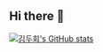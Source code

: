 ## Hi there 👋

[![김두회's GitHub stats](https://github-readme-stats.vercel.app/api?username=anuraghazra)](https://github.com/anuraghazra/github-readme-stats)
<!--
**dubae/dubae** is a ✨ _special_ ✨ repository because its `README.md` (this file) appears on your GitHub profile.

Here are some ideas to get you started:

- 🔭 I’m currently working on ...
- 🌱 I’m currently learning ...
- 👯 I’m looking to collaborate on ...
- 🤔 I’m looking for help with ...
- 💬 Ask me about ...
- 📫 How to reach me: ...
- 😄 Pronouns: ...
- ⚡ Fun fact: ...
-->
